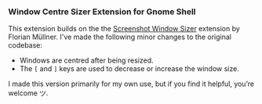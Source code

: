 ### Window Centre Sizer Extension for Gnome Shell
This extension builds on the the [Screenshot Window Sizer](https://gitlab.gnome.org/GNOME/gnome-shell-extensions/-/tree/main/extensions/screenshot-window-sizer) extension by Florian Müllner. I've made the following minor changes to the original codebase:

- Windows are centred after being resized.
- The `[` and `]` keys are used to decrease or increase the window size.

I made this version primarily for my own use, but if you find it helpful, you’re welcome ツ.
